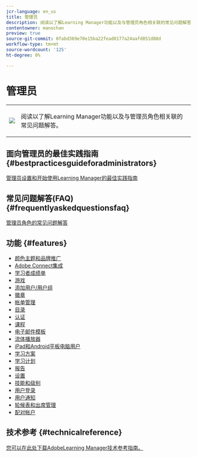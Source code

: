 ```yaml
---
jcr-language: en_us
title: 管理员
description: 阅读以了解Learning Manager功能以及与管理员角色相关联的常见问题解答。
contentowner: manochan
preview: true
source-git-commit: 0fabd369e70e15ba22fead0177a24aafd851d88d
workflow-type: tm+mt
source-wordcount: '125'
ht-degree: 0%

---
```




# 管理员

<table> 
 <tbody>
  <tr> 
   <td><img src="assets/administrator2.png"></td> 
   <td><p>阅读以了解Learning Manager功能以及与管理员角色相关联的常见问题解答。 </p></td> 
  </tr> 
 </tbody>
</table>

## 面向管理员的最佳实践指南 {#bestpracticesguideforadministrators}

[管理员设置和开始使用Learning Manager的最佳实践指南](administrators/getting-started.md)

## 常见问题解答(FAQ) {#frequentlyaskedquestionsfaq}

[管理员角色的常见问题解答](administrators/frequently-asked-questions-for-administrators.md)

## 功能 {#features}

* [颜色主题和品牌推广](administrators/feature-summary/themes.md)
* [Adobe Connect集成](administrators/feature-summary/adobeconnect-integration.md)
* [学习者成绩单](/help/migrated/administrators/feature-summary/learner-transcripts.md)
* [游戏](administrators/feature-summary/gamification.md)
* [添加用户/用户组](administrators/feature-summary/add-users-user-groups.md)
* [徽章](administrators/feature-summary/badges.md)
* [帐单管理](administrators/feature-summary/billing-management.md)
* [目录](administrators/feature-summary/catalogs.md)
* [认证](administrators/feature-summary/certifications.md)
* [课程](administrators/feature-summary/courses.md)
* [电子邮件模板](administrators/feature-summary/email-templates.md)
* [流体播放器](administrators/feature-summary/fluidic-player.md)
* [iPad和Android平板电脑用户](administrators/feature-summary/ipad-android-tablet-users.md)
* [学习方案](administrators/feature-summary/learning-plans.md)
* [学习计划](administrators/feature-summary/learning-programs.md)
* [报告](administrators/feature-summary/reports.md)
* [设置](administrators/feature-summary/settings.md)
* [技能和级别](administrators/feature-summary/skills-levels.md)
* [用户登录](administrators/feature-summary/user-login.md)
* [用户通知](administrators/feature-summary/user-notifications.md)
* [轮候表和出席管理](administrators/feature-summary/waitlist-attendance-management.md)
* [配对帐户](administrators/feature-summary/peer-account.md)

## 技术参考 {#technicalreference}

[您可以在此处下载AdobeLearning Manager技术参考指南。](assets/technicaloverview.pdf)
